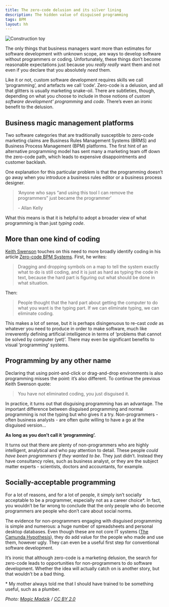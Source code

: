 ```yaml
---
title: The zero-code delusion and its silver lining
description: The hidden value of disguised programming
tags: BPM
layout: hh
---
```


![Construction toy](lego-brick.jpg)

The only things that business managers want more than estimates for software development with unknown scope, are ways to develop software without programmers or coding. Unfortunately, these things don’t become reasonable expectations just because you _really really_ want them and not even if you declare that you absolutely _need_ them.

Like it or not, custom software development requires skills we call ‘programming’, and artefacts we call ‘code’. Zero-code is a delusion, and all that glitters is usually marketing snake-oil. There are subtleties, though, depending on what you choose to include in those notions of _custom software development' programming_ and _code_. There’s even an ironic benefit to the delusion.

## Business magic management platforms

Two software categories that are traditionally susceptible to zero-code marketing claims are Business Rules Management Systems (BRMS) and Business Process Management (BPM) platforms. The first hint of an alternative programming model has sent many a marketing team off down the zero-code path, which leads to expensive disappointments and customer backlash.

One explanation for this particular problem is that the programming doesn’t go away when you introduce a business rules editor or a business process designer.

<blockquote class="big solid-one" style="max-width:33em"><p>‘Anyone who says “and using this tool I can remove the programmers” just became the programmer’</p>
<p>- Allan Kelly</p></blockquote>

What this means is that it is helpful to adopt a broader view of what programming  is than just _typing code_.

## More than one kind of coding

[Keith Swenson](https://twitter.com/swensonkeith) touches on this need to more broadly identify coding in his article [Zero-code BPM Systems](http://social-biz.org/2014/04/15/zero-code-bpm-systems/). First, he writes:

> Dragging and dropping symbols on a map to tell the system exactly what to do is still coding, and it is just as hard as typing the code in text, because the hard part is figuring out what should be done in what situation.

Then:

> People thought that the hard part about getting the computer to do what you want is the typing part. If we can eliminate typing, we can eliminate coding.

This makes a lot of sense, but it is perhaps disingenuous to re-cast _code_ as whatever you need to produce in order to make software, much like irreverently defining artificial intelligence in terms of ‘problems that cannot be solved by computer (yet)’. There may even be significant benefits to visual ‘programming’ systems.

## Programming by any other name

Declaring that using point-and-click or drag-and-drop environments is also programming misses the point: it’s also different. To continue the previous Keith Swenson quote:

> You have not eliminated coding, you just disguised it.

In practice, it turns out that disguising programming has an advantage. The important difference between disguised programming and normal programming is not the typing but who gives it a try. Non-programmers - often business analysts - are often quite willing to have a go at the disguised version…

**As long as you don’t call it ‘programming’.**

It turns out that there are plenty of non-programmers who are highly intelligent, analytical and who pay attention to detail. These people _could have been programmers if they wanted to be_. They just didn’t. Instead they have consultancy roles, such as business analyst, or they are the subject matter experts - scientists, doctors and accountants, for example.

## Socially-acceptable programming

For a lot of reasons, and for a lot of people, it simply isn’t socially acceptable to be a programmer, especially not as a career choice*. In fact, you wouldn’t be far wrong to conclude that the only people who do become programmers are people  who don’t care about social norms.

The evidence for non-programmers engaging with disguised programming is simple and numerous: a huge number of spreadsheets and personal desktop databases. Even though these are not core IT systems ([The Camunda Hypothesis](http://blog.camunda.org/2013/04/the-camunda-hypothesis.html)), they do add value for the people who made and use them, however ugly. They can even be a useful first step for conventional software development.

It’s ironic that although zero-code is a marketing delusion, the search for zero-code leads to opportunities for non-programmers to do software development. Whether the idea will actually catch on is another story, but that wouldn’t be a bad thing.

\* My mother always told me that I should have trained to be something useful, such as a plumber.

_Photo: [Magic Madzik](https://www.flickr.com/photos/cefeida/2167070556) / [CC BY 2.0](https://creativecommons.org/licenses/by/2.0/)_
